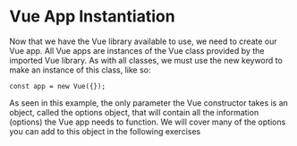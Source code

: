 # Vue App Instantiation

Now that we have the Vue library available to use, we need to create our Vue app. All Vue apps are instances of the Vue class provided by the imported Vue library. As with all classes, we must use the new keyword to make an instance of this class, like so:

    const app = new Vue({});

As seen in this example, the only parameter the Vue constructor takes is an object, called the options object, that will contain all the information (options) the Vue app needs to function. We will cover many of the options you can add to this object in the following exercises
